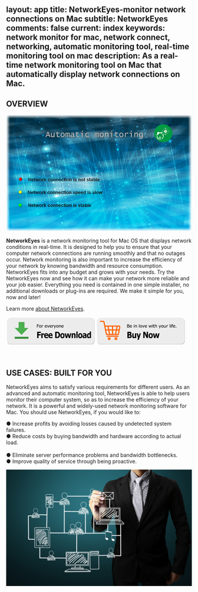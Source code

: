 layout: app
title: NetworkEyes-monitor network connections on Mac
subtitle: NetworkEyes
comments: false
current: index
keywords: network monitor for mac, network connect, networking, automatic monitoring tool, real-time monitoring tool on mac
description: As a real-time network monitoring tool on Mac that automatically display network connections on Mac.
---


## OVERVIEW

![](./images/screens/networkeyes_800x500.jpg)

**NetworkEyes** is a network monitoring tool for Mac OS that displays network conditions in real-time. It is designed to help you to ensure that your computer network connections are running smoothly and that no outages occur. Network monitoring is also important to increase the efficiency of your network by knowing bandwidth and resource consumption. NetworkEyes fits into any budget and grows with your needs. Try the NetworkEyes now and see how it can make your network more reliable and your job easier. Everything you need is contained in one simple installer, no additional downloads or plug-ins are required. We make it simple for you, now and later!

Learn more [about NetworkEyes](./features.html).

[![](../../../asset/images/free-download.png)](./download.html) [![](../../../asset/images/buy-now.png)](./buy.html)

<!-- ![](./images/screens/s2_953x525.png) -->


<br>

## USE CASES: BUILT FOR YOU
 NetworkEyes aims to satisfy various requirements for different users. As an advanced and automatic monitoring tool, NetworkEyes is able to help users monitor their computer system, so as to increase the efficiency of your network. It is a powerful and widely-used network monitoring software for Mac. You should use NetworkEyes, if you would like to:  

● Increase profits by avoiding losses caused by undetected system failures.
<br>
● Reduce costs by buying bandwidth and hardware according to actual load.                                          
<br>
● Eliminate server performance problems and bandwidth bottlenecks.
<br>
● Improve quality of service through being proactive.
<br>

![](./images/screens/networkeyes_1440x900.jpg)